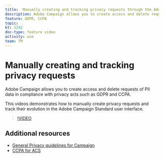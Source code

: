 ```yaml
---
title:  Manually creating and tracking privacy requests through the Adobe Campaign user interface
description: Adobe Campaign allows you to create access and delete requests of PII data in compliance with privacy acts such as GDPR and CCPA. This videos demonstrates how to manually create privacy requests and track their evolution in the Adobe Campaign Standard user interface.
feature: GDPR, CCPA
topic: 
kt: 1242
doc-type: feature video
activity: use
team: TM
---
```


# Manually creating and tracking privacy requests

Adobe Campaign allows you to create access and delete requests of PII data in compliance with privacy acts such as GDPR and CCPA.

This videos demonstrates how to manually create privacy requests and track their evolution in the Adobe Campaign Standard user interface.

>[!VIDEO](https://video.tv.adobe.com/v/29235?quality=12)

## Additional resources

* [General Privacy guidelines for Campaign](https://helpx.adobe.com/campaign/kb/campaign-privacy-overview.html)
* [CCPA for ACS](https://helpx.adobe.com/campaign/kb/acs-privacy.html#ccpa)
